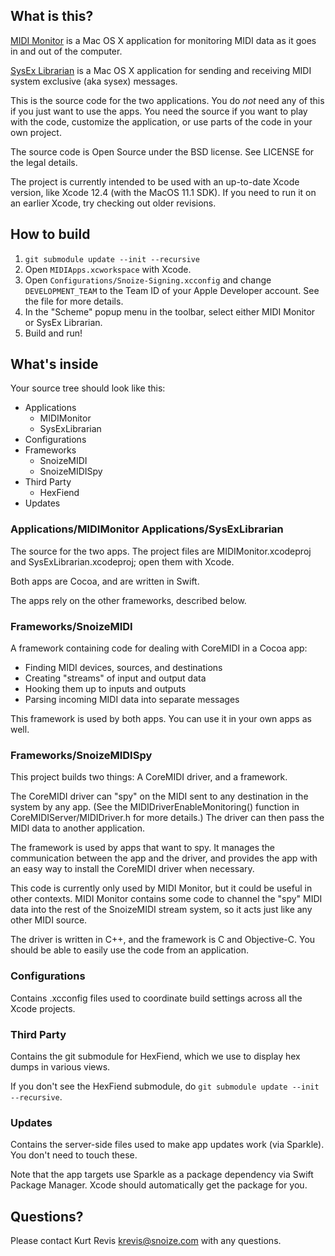 ## What is this? ##

[MIDI Monitor](http://www.snoize.com/MIDIMonitor/) is a Mac OS X application for monitoring MIDI data as it goes in and out of the computer.

[SysEx Librarian](http://www.snoize.com/SysExLibrarian/) is a Mac OS X application for sending and receiving MIDI system exclusive (aka sysex) messages.

This is the source code for the two applications. You do *not* need any of this if you just want to use the apps. You need the source if you want to play with the code, customize the application, or use parts of the code in your own project.

The source code is Open Source under the BSD license. See LICENSE for the legal details.

The project is currently intended to be used with an up-to-date Xcode version, like Xcode 12.4 (with the MacOS 11.1 SDK).  If you need to run it on an earlier Xcode, try checking out older revisions.

## How to build ##

1. `git submodule update --init --recursive` 
2. Open `MIDIApps.xcworkspace` with Xcode.
3. Open `Configurations/Snoize-Signing.xcconfig` and change `DEVELOPMENT_TEAM` to the Team ID of your Apple Developer account. See the file for more details.
4. In the "Scheme" popup menu in the toolbar, select either MIDI Monitor or SysEx Librarian.
5. Build and run!


## What's inside ##

Your source tree should look like this:

* Applications
	* MIDIMonitor
	* SysExLibrarian
* Configurations
* Frameworks
	* SnoizeMIDI
	* SnoizeMIDISpy
* Third Party
    * HexFiend
* Updates

### Applications/MIDIMonitor Applications/SysExLibrarian ###

The source for the two apps. The project files are MIDIMonitor.xcodeproj and SysExLibrarian.xcodeproj; open them with Xcode.

Both apps are Cocoa, and are written in Swift.

The apps rely on the other frameworks, described below.


### Frameworks/SnoizeMIDI ###

A framework containing code for dealing with CoreMIDI in a Cocoa app:

* Finding MIDI devices, sources, and destinations
* Creating "streams" of input and output data
* Hooking them up to inputs and outputs
* Parsing incoming MIDI data into separate messages

This framework is used by both apps. You can use it in your own apps as well.


### Frameworks/SnoizeMIDISpy ###

This project builds two things: A CoreMIDI driver, and a framework.

The CoreMIDI driver can "spy" on the MIDI sent to any destination in the system by any app.  (See the MIDIDriverEnableMonitoring() function in CoreMIDIServer/MIDIDriver.h for more details.)  The driver can then pass the MIDI data to another application.

The framework is used by apps that want to spy. It manages the communication between the app and the driver, and provides the app with an easy way to install the CoreMIDI driver when necessary.

This code is currently only used by MIDI Monitor, but it could be useful in other contexts. MIDI Monitor contains some code to channel the "spy" MIDI data into the rest of the SnoizeMIDI stream system, so it acts just like any other MIDI source.

The driver is written in C++, and the framework is C and Objective-C. You should be able to easily use the code from an application.

### Configurations ###

Contains .xcconfig files used to coordinate build settings across all the Xcode projects.

### Third Party ###

Contains the git submodule for HexFiend, which we use to display hex dumps in various views.

If you don't see the HexFiend submodule, do `git submodule update --init --recursive`.

### Updates ###

Contains the server-side files used to make app updates work (via Sparkle). You don't need to touch these. 

Note that the app targets use Sparkle as a package dependency via Swift Package Manager. Xcode should automatically get the package for you.

## Questions? ##

Please contact Kurt Revis <krevis@snoize.com> with any questions.
